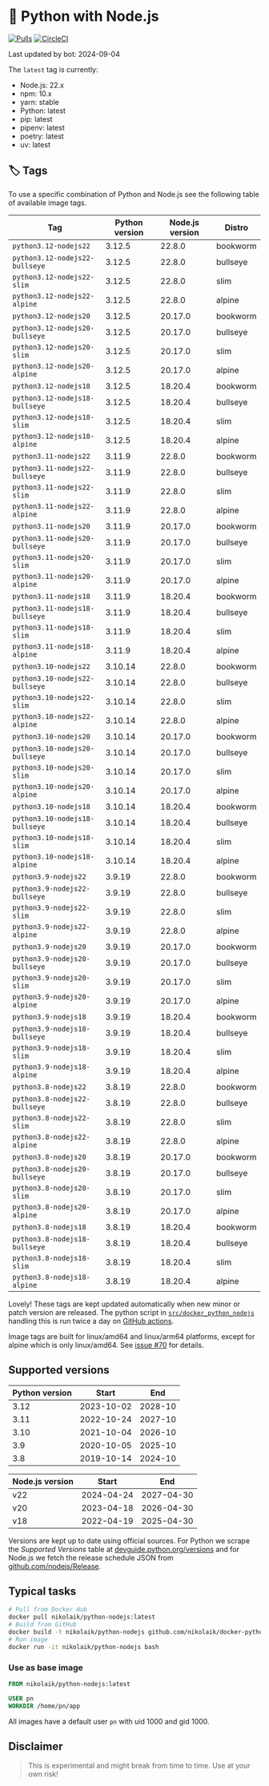 # 🐳 Python with Node.js

[![Pulls](https://img.shields.io/docker/pulls/nikolaik/python-nodejs.svg?style=flat-square)](https://hub.docker.com/r/nikolaik/python-nodejs/)
[![CircleCI](https://img.shields.io/circleci/project/github/nikolaik/docker-python-nodejs.svg?style=flat-square)](https://circleci.com/gh/nikolaik/docker-python-nodejs)

Last updated by bot: 2024-09-04

The `latest` tag is currently:

- Node.js: 22.x
- npm: 10.x
- yarn: stable
- Python: latest
- pip: latest
- pipenv: latest
- poetry: latest
- uv: latest

## 🏷 Tags

To use a specific combination of Python and Node.js see the following table of available image tags.

<!-- TAGS_START -->

Tag | Python version | Node.js version | Distro
--- | --- | --- | ---
`python3.12-nodejs22` | 3.12.5 | 22.8.0 | bookworm
`python3.12-nodejs22-bullseye` | 3.12.5 | 22.8.0 | bullseye
`python3.12-nodejs22-slim` | 3.12.5 | 22.8.0 | slim
`python3.12-nodejs22-alpine` | 3.12.5 | 22.8.0 | alpine
`python3.12-nodejs20` | 3.12.5 | 20.17.0 | bookworm
`python3.12-nodejs20-bullseye` | 3.12.5 | 20.17.0 | bullseye
`python3.12-nodejs20-slim` | 3.12.5 | 20.17.0 | slim
`python3.12-nodejs20-alpine` | 3.12.5 | 20.17.0 | alpine
`python3.12-nodejs18` | 3.12.5 | 18.20.4 | bookworm
`python3.12-nodejs18-bullseye` | 3.12.5 | 18.20.4 | bullseye
`python3.12-nodejs18-slim` | 3.12.5 | 18.20.4 | slim
`python3.12-nodejs18-alpine` | 3.12.5 | 18.20.4 | alpine
`python3.11-nodejs22` | 3.11.9 | 22.8.0 | bookworm
`python3.11-nodejs22-bullseye` | 3.11.9 | 22.8.0 | bullseye
`python3.11-nodejs22-slim` | 3.11.9 | 22.8.0 | slim
`python3.11-nodejs22-alpine` | 3.11.9 | 22.8.0 | alpine
`python3.11-nodejs20` | 3.11.9 | 20.17.0 | bookworm
`python3.11-nodejs20-bullseye` | 3.11.9 | 20.17.0 | bullseye
`python3.11-nodejs20-slim` | 3.11.9 | 20.17.0 | slim
`python3.11-nodejs20-alpine` | 3.11.9 | 20.17.0 | alpine
`python3.11-nodejs18` | 3.11.9 | 18.20.4 | bookworm
`python3.11-nodejs18-bullseye` | 3.11.9 | 18.20.4 | bullseye
`python3.11-nodejs18-slim` | 3.11.9 | 18.20.4 | slim
`python3.11-nodejs18-alpine` | 3.11.9 | 18.20.4 | alpine
`python3.10-nodejs22` | 3.10.14 | 22.8.0 | bookworm
`python3.10-nodejs22-bullseye` | 3.10.14 | 22.8.0 | bullseye
`python3.10-nodejs22-slim` | 3.10.14 | 22.8.0 | slim
`python3.10-nodejs22-alpine` | 3.10.14 | 22.8.0 | alpine
`python3.10-nodejs20` | 3.10.14 | 20.17.0 | bookworm
`python3.10-nodejs20-bullseye` | 3.10.14 | 20.17.0 | bullseye
`python3.10-nodejs20-slim` | 3.10.14 | 20.17.0 | slim
`python3.10-nodejs20-alpine` | 3.10.14 | 20.17.0 | alpine
`python3.10-nodejs18` | 3.10.14 | 18.20.4 | bookworm
`python3.10-nodejs18-bullseye` | 3.10.14 | 18.20.4 | bullseye
`python3.10-nodejs18-slim` | 3.10.14 | 18.20.4 | slim
`python3.10-nodejs18-alpine` | 3.10.14 | 18.20.4 | alpine
`python3.9-nodejs22` | 3.9.19 | 22.8.0 | bookworm
`python3.9-nodejs22-bullseye` | 3.9.19 | 22.8.0 | bullseye
`python3.9-nodejs22-slim` | 3.9.19 | 22.8.0 | slim
`python3.9-nodejs22-alpine` | 3.9.19 | 22.8.0 | alpine
`python3.9-nodejs20` | 3.9.19 | 20.17.0 | bookworm
`python3.9-nodejs20-bullseye` | 3.9.19 | 20.17.0 | bullseye
`python3.9-nodejs20-slim` | 3.9.19 | 20.17.0 | slim
`python3.9-nodejs20-alpine` | 3.9.19 | 20.17.0 | alpine
`python3.9-nodejs18` | 3.9.19 | 18.20.4 | bookworm
`python3.9-nodejs18-bullseye` | 3.9.19 | 18.20.4 | bullseye
`python3.9-nodejs18-slim` | 3.9.19 | 18.20.4 | slim
`python3.9-nodejs18-alpine` | 3.9.19 | 18.20.4 | alpine
`python3.8-nodejs22` | 3.8.19 | 22.8.0 | bookworm
`python3.8-nodejs22-bullseye` | 3.8.19 | 22.8.0 | bullseye
`python3.8-nodejs22-slim` | 3.8.19 | 22.8.0 | slim
`python3.8-nodejs22-alpine` | 3.8.19 | 22.8.0 | alpine
`python3.8-nodejs20` | 3.8.19 | 20.17.0 | bookworm
`python3.8-nodejs20-bullseye` | 3.8.19 | 20.17.0 | bullseye
`python3.8-nodejs20-slim` | 3.8.19 | 20.17.0 | slim
`python3.8-nodejs20-alpine` | 3.8.19 | 20.17.0 | alpine
`python3.8-nodejs18` | 3.8.19 | 18.20.4 | bookworm
`python3.8-nodejs18-bullseye` | 3.8.19 | 18.20.4 | bullseye
`python3.8-nodejs18-slim` | 3.8.19 | 18.20.4 | slim
`python3.8-nodejs18-alpine` | 3.8.19 | 18.20.4 | alpine

<!-- TAGS_END -->

Lovely! These tags are kept updated automatically when new minor or patch version are released. The python script in [`src/docker_python_nodejs`](./src/docker_python_nodejs/) handling this is run twice a day on [GitHub actions](https://github.com/nikolaik/docker-python-nodejs/actions).

Image tags are built for linux/amd64 and linux/arm64 platforms, except for alpine which is only linux/amd64. See [issue #70](https://github.com/nikolaik/docker-python-nodejs/issues/70) for details.

## Supported versions

<!-- SUPPORTED_VERSIONS_START -->

Python version | Start | End
--- | --- | ---
3.12 | 2023-10-02 | 2028-10
3.11 | 2022-10-24 | 2027-10
3.10 | 2021-10-04 | 2026-10
3.9 | 2020-10-05 | 2025-10
3.8 | 2019-10-14 | 2024-10

Node.js version | Start | End
--- | --- | ---
v22 | 2024-04-24 | 2027-04-30
v20 | 2023-04-18 | 2026-04-30
v18 | 2022-04-19 | 2025-04-30

<!-- SUPPORTED_VERSIONS_END -->

Versions are kept up to date using official sources. For Python we scrape the _Supported Versions_ table at [devguide.python.org/versions](https://devguide.python.org/versions/#supported-versions) and for Node.js we fetch the release schedule JSON from [github.com/nodejs/Release](https://github.com/nodejs/Release/blob/main/schedule.json).

## Typical tasks

```bash
# Pull from Docker Hub
docker pull nikolaik/python-nodejs:latest
# Build from GitHub
docker build -t nikolaik/python-nodejs github.com/nikolaik/docker-python-nodejs
# Run image
docker run -it nikolaik/python-nodejs bash
```

### Use as base image

```Dockerfile
FROM nikolaik/python-nodejs:latest

USER pn
WORKDIR /home/pn/app
```

All images have a default user `pn` with uid 1000 and gid 1000.

## Disclaimer

> This is experimental and might break from time to time. Use at your own risk!
